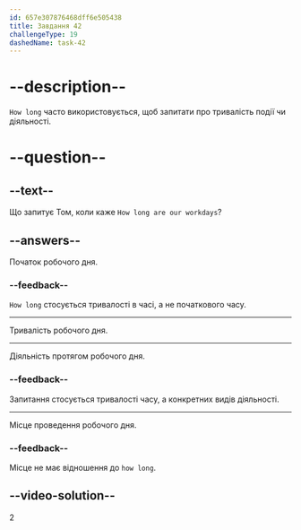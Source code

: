 ```yaml
---
id: 657e307876468dff6e505438
title: Завдання 42
challengeType: 19
dashedName: task-42
---
```


# --description--

`How long` часто використовується, щоб запитати про тривалість події чи діяльності.

# --question--

## --text--

Що запитує Том, коли каже `How long are our workdays`?

## --answers--

Початок робочого дня.

### --feedback--

`How long` стосується тривалості в часі, а не початкового часу.

---

Тривалість робочого дня.

---

Діяльність протягом робочого дня.

### --feedback--

Запитання стосується тривалості часу, а конкретних видів діяльності.

---

Місце проведення робочого дня.

### --feedback--

Місце не має відношення до `how long`.

## --video-solution--

2
